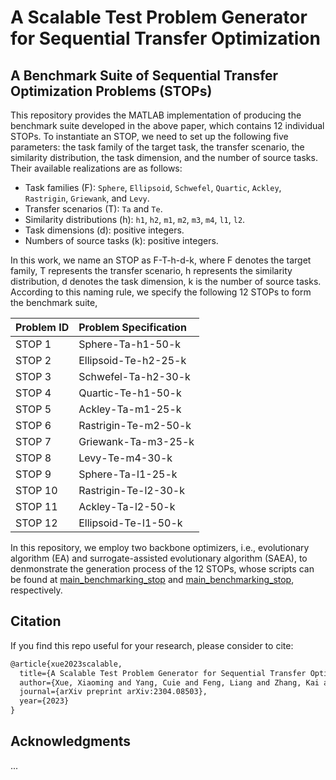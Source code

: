 # A Scalable Test Problem Generator for Sequential Transfer Optimization

## A Benchmark Suite of Sequential Transfer Optimization Problems (STOPs)

This repository provides the MATLAB implementation of producing the benchmark suite developed in the above paper, which contains 12 individual STOPs. To instantiate an STOP, we need to set up the following five parameters: the task family of the target task, the transfer scenario, the similarity distribution, the task dimension, and the number of source tasks. Their available realizations are as follows:

* Task families (F): `Sphere`, `Ellipsoid`, `Schwefel`, `Quartic`, `Ackley`, `Rastrigin`, `Griewank`, and `Levy`.
* Transfer scenarios (T): `Ta` and `Te`.
* Similarity distributions (h): `h1`, `h2`, `m1`, `m2`, `m3`, `m4`, `l1`, `l2`.
* Task dimensions (d): positive integers.
* Numbers of source tasks (k): positive integers.

In this work, we name an STOP as F-T-h-d-k, where F denotes the target family, T represents the transfer scenario, h represents the similarity distribution, d denotes the task dimension, k is the number of source tasks. According to this naming rule, we specify the following 12 STOPs to form the benchmark suite,


|Problem ID|Problem Specification|
|:-|:-|
|STOP 1|Sphere-Ta-h1-50-k|
|STOP 2|Ellipsoid-Te-h2-25-k|
|STOP 3|Schwefel-Ta-h2-30-k|
|STOP 4|Quartic-Te-h1-50-k|
|STOP 5|Ackley-Ta-m1-25-k|
|STOP 6|Rastrigin-Te-m2-50-k|
|STOP 7|Griewank-Ta-m3-25-k|
|STOP 8|Levy-Te-m4-30-k|
|STOP 9|Sphere-Ta-l1-25-k|
|STOP 10|Rastrigin-Te-l2-30-k|
|STOP 11|Ackley-Ta-l2-50-k|
|STOP 12|Ellipsoid-Te-l1-50-k|

In this repository, we employ two backbone optimizers, i.e., evolutionary algorithm (EA) and surrogate-assisted evolutionary algorithm (SAEA), to denmonstrate the generation process of the 12 STOPs, whose scripts can be found at [main_benchmarking_stop](https://github.com/XmingHsueh/STOP/blob/main/main_generation_ea.m) and [main_benchmarking_stop](https://github.com/XmingHsueh/STOP/blob/main/main_generation_saea.m), respectively.

## Citation

If you find this repo useful for your research, please consider to cite:
```latex
@article{xue2023scalable,
  title={A Scalable Test Problem Generator for Sequential Transfer Optimization},
  author={Xue, Xiaoming and Yang, Cuie and Feng, Liang and Zhang, Kai and Song, Linqi and Tan, Kay Chen},
  journal={arXiv preprint arXiv:2304.08503},
  year={2023}
}
```

## Acknowledgments

...
